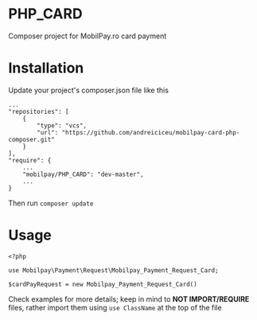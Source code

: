 PHP_CARD
========
Composer project for MobilPay.ro card payment

# Installation
Update your project's composer.json file like this
```
...
"repositories": [
    {
        "type": "vcs",
        "url": "https://github.com/andreiciceu/mobilpay-card-php-composer.git"
    }
],
"require": {
    ...
    "mobilpay/PHP_CARD": "dev-master",
    ...
}
```
Then run `composer update`

# Usage
```
<?php

use Mobilpay\Payment\Request\Mobilpay_Payment_Request_Card;

$cardPayRequest = new Mobilpay_Payment_Request_Card()
```
Check examples for more details; keep in mind to
<b>NOT IMPORT/REQUIRE</b> files, rather import them using `use ClassName` at the top of the file  


